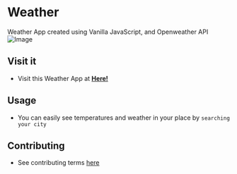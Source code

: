 # Weather
Weather App created using Vanilla JavaScript, and Openweather API
![Image](https://gifaldyazkaa.github.io/images/weather.png)

## Visit it
- Visit this Weather App at **[Here!](https://gifaldyazkaa.github.io/weather)**

## Usage
- You can easily see temperatures and weather in your place by `searching your city`

## Contributing
- See contributing terms [here](https://github.com/gifaldyazkaa/weather/blob/master/CONTRIBUTING.md)
